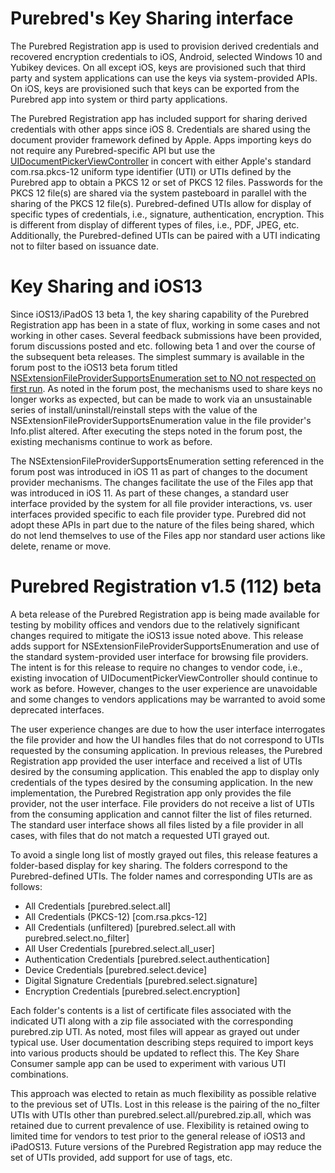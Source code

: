 # Purebred's Key Sharing interface

The Purebred Registration app is used to provision derived credentials and recovered encryption credentials to iOS, Android, selected Windows 10 and Yubikey devices. On all except iOS, keys are provisioned such that third party and system applications can use the keys via system-provided APIs. On iOS, keys are provisioned such that keys can be exported from the Purebred app into system or third party applications.  

The Purebred Registration app has included support for sharing derived credentials with other apps since iOS 8. Credentials are shared using the document provider framework defined by Apple. Apps importing keys do not require any Purebred-specific API but use the [UIDocumentPickerViewController](https://developer.apple.com/documentation/uikit/uidocumentpickerextensionviewcontroller?language=objc) in concert with either Apple's standard com.rsa.pkcs-12 uniform type identifier (UTI) or UTIs defined by the Purebred app to obtain a PKCS 12 or set of PKCS 12 files. Passwords for the PKCS 12 file(s) are shared via the system pasteboard in parallel with the sharing of the PKCS 12 file(s). Purebred-defined UTIs allow for display of specific types of credentials, i.e., signature, authentication, encryption. This is different from display of different types of files, i.e., PDF, JPEG, etc. Additionally, the Purebred-defined UTIs can be paired with a UTI indicating not to filter based on issuance date.

# Key Sharing and iOS13

Since iOS13/iPadOS 13 beta 1, the key sharing capability of the Purebred Registration app has been in a state of flux, working in some cases and not working in other cases. Several feedback submissions have been provided, forum discussions posted and etc. following beta 1 and over the course of the subsequent beta releases. The simplest summary is available in the forum post to the iOS13 beta forum titled [NSExtensionFileProviderSupportsEnumeration set to NO not respected on first run](https://forums.developer.apple.com/thread/120997). As noted in the forum post, the mechanisms used to share keys no longer works as expected, but can be made to work via an unsustainable series of install/uninstall/reinstall steps with the value of the NSExtensionFileProviderSupportsEnumeration value in the file provider's Info.plist altered. After executing the steps noted in the forum post, the existing mechanisms continue to work as before.

The NSExtensionFileProviderSupportsEnumeration setting referenced in the forum post was introduced in iOS 11 as part of changes to the document provider mechanisms. The changes facilitate the use of the Files app that was introduced in iOS 11. As part of these changes, a standard user interface provided by the system for all file provider interactions, vs. user interfaces provided specific to each file provider type. Purebred did not adopt these APIs in part due to the nature of the files being shared, which do not lend themselves to use of the Files app nor standard user actions like delete, rename or move. 

# Purebred Registration v1.5 (112) beta

A beta release of the Purebred Registration app is being made available for testing by mobility offices and vendors due to the relatively significant changes required to mitigate the iOS13 issue noted above. This release adds support for NSExtensionFileProviderSupportsEnumeration and use of the standard system-provided user interface for browsing file providers. The intent is for this release to require no changes to vendor code, i.e., existing invocation of UIDocumentPickerViewController should continue to work as before. However, changes to the user experience are unavoidable and some changes to vendors applications may be warranted to avoid some deprecated interfaces.

The user experience changes are due to how the user interface interrogates the file provider and how the UI handles files that do not correspond to UTIs requested by the consuming application. In previous releases, the Purebred Registration app provided the user interface and received a list of UTIs desired by the consuming application. This enabled the app to display only credentials of the types desired by the consuming application. In the new implementation, the Purebred Registration app only provides the file provider, not the user interface. File providers do not receive a list of UTIs from the consuming application and cannot filter the list of files returned. The standard user interface shows all files listed by a file provider in all cases, with files that do not match a requested UTI grayed out. 

To avoid a single long list of mostly grayed out files, this release features a folder-based display for key sharing. The folders correspond to the Purebred-defined UTIs. The folder names and corresponding UTIs are as follows:

- All Credentials				[purebred.select.all]
- All Credentials (PKCS-12)		[com.rsa.pkcs-12]
- All Credentials (unfiltered)	[purebred.select.all with
purebred.select.no_filter]
- All User Credentials			[purebred.select.all_user]
- Authentication Credentials	[purebred.select.authentication]
- Device Credentials			[purebred.select.device]
- Digital Signature Credentials	[purebred.select.signature]
- Encryption Credentials		[purebred.select.encryption]

Each folder's contents is a list of certificate files associated with the indicated UTI along with a zip file associated with the corresponding purebred.zip UTI. As noted, most files will appear as grayed out under typical use. User documentation describing steps required to import keys into various products should be updated to reflect this. The Key Share Consumer sample app can be used to experiment with various UTI combinations. 

This approach was elected to retain as much flexibility as possible relative to the previous set of UTIs. Lost in this release is the pairing of the no_filter UTIs with UTIs other than purebred.select.all/purebred.zip.all, which was retained due to current prevalence of use. Flexibility is retained owing to limited time for vendors to test prior to the general release of iOS13 and iPadOS13. Future versions of the Purebred Registration app may reduce the set of UTIs provided, add support for use of tags, etc.  


